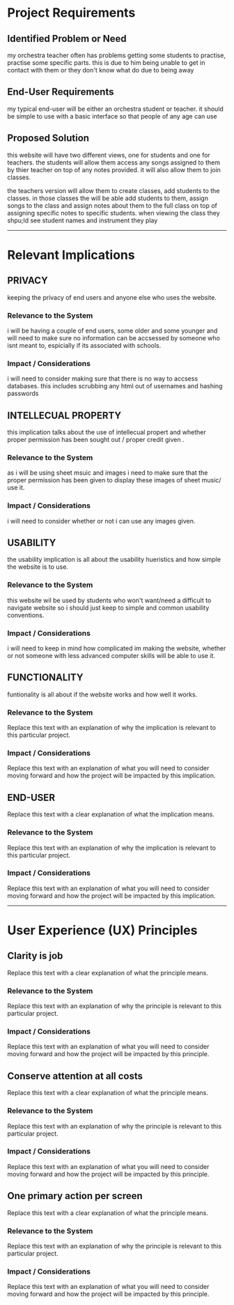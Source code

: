 # Project Requirements

## Identified Problem or Need

my orchestra teacher often has problems getting some students to practise, practise some specific parts. this is due to him being unable to get in contact with them or they don't know what do due to being away


## End-User Requirements

my typical end-user will be either an orchestra student or teacher. it should be simple to use with a basic interface so that people of any age can use


## Proposed Solution
this website will have two different views, one for students and one for teachers. the students will allow them access any songs assigned to them by thier teacher on top of any notes provided. it will also allow them to join classes.

the teachers version will allow them to create classes, add students to the classes. in those classes the will be able add students to them, assign songs to the class and assign notes about them to the full class on top of assigning specific notes to specific students. when viewing the class they shpu;ld see student names and instrument they play  


---

# Relevant Implications

## PRIVACY

keeping the privacy of end users and anyone else who uses the website.

### Relevance to the System

i will be having a couple of end users, some older and some younger and will need to make sure no information can be accsessed by someone who isnt meant to, espicially if its associated with schools.

### Impact / Considerations

i will need to consider making sure that there is no way to accsess databases. this includes scrubbing any html out of usernames and hashing passwords  



## INTELLECUAL PROPERTY 

this implication talks about the use of intellecual propert and whether proper permission has been sought out / proper credit given .

### Relevance to the System

as i will be using sheet msuic and images i need to make sure that the proper permission has been given to display these images of sheet music/ use it.

### Impact / Considerations

i will need to consider whether or not i can use any images given.



## USABILITY

the usability implication is all about the usability hueristics and how simple the website is to use.

### Relevance to the System

this website wil be used by students who won't want/need a difficult to navigate website so i should just keep to simple and common usability conventions.

### Impact / Considerations

i will need to keep in mind how complicated im making the website, whether or not someone with less advanced computer skills will be able to use it.



## FUNCTIONALITY

funtionality is all about if the website works and how well it works.

### Relevance to the System

Replace this text with an explanation of why the implication is relevant to this particular project.

### Impact / Considerations

Replace this text with an explanation of what you will need to consider moving forward and how the project will be impacted by this implication.



## END-USER

Replace this text with a clear explanation of what the implication means.

### Relevance to the System

Replace this text with an explanation of why the implication is relevant to this particular project.

### Impact / Considerations

Replace this text with an explanation of what you will need to consider moving forward and how the project will be impacted by this implication.


---

# User Experience (UX) Principles

## Clarity is job

Replace this text with a clear explanation of what the principle means.

### Relevance to the System

Replace this text with an explanation of why the principle is relevant to this particular project.

### Impact / Considerations

Replace this text with an explanation of what you will need to consider moving forward and how the project will be impacted by this principle.


## Conserve attention at all costs

Replace this text with a clear explanation of what the principle means.

### Relevance to the System

Replace this text with an explanation of why the principle is relevant to this particular project.

### Impact / Considerations

Replace this text with an explanation of what you will need to consider moving forward and how the project will be impacted by this principle.


## One primary action per screen

Replace this text with a clear explanation of what the principle means.

### Relevance to the System

Replace this text with an explanation of why the principle is relevant to this particular project.

### Impact / Considerations

Replace this text with an explanation of what you will need to consider moving forward and how the project will be impacted by this principle.

